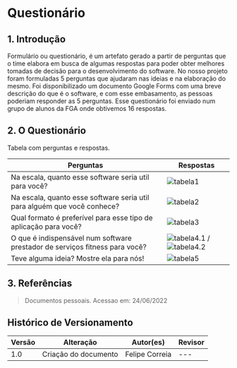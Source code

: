 # Questionário

## 1. Introdução

Formulário ou questionário, é um artefato gerado a partir de perguntas que o time elabora em busca de algumas respostas para poder obter melhores tomadas de decisão para o desenvolvimento do software. No nosso projeto foram formuladas 5 perguntas que ajudaram nas ideias e na elaboração do mesmo.
Foi disponibilizado um documento Google Forms com uma breve descrição do que é o software, e com esse embasamento, as pessoas poderiam responder as 5 perguntas. Esse questionário foi enviado num grupo de alunos da FGA onde obtivemos 16 respostas.


## 2. O Questionário

Tabela com perguntas e respostas.

| Perguntas | Respostas |
|    ---    | --- |
|    Na escala, quanto esse software seria util para você?                          | ![tabela1](assets/questionario/respostasPergunta1.png) |
|    Na escala, quanto esse software seria util para alguém que você conhece?       | ![tabela2](assets/questionario/respostasPergunta2.png) |
|    Qual formato é preferível para esse tipo de aplicação para você?               | ![tabela3](assets/questionario/respostasPergunta3.png) |
|    O que é indispensável num software prestador de serviços fitness para você?    | ![tabela4.1](assets/questionario/respostasPergunta4.1.png ) / ![tabela4.2](assets/questionario/respostasPergunta4.2.png)|
|    Teve alguma ideia? Mostre ela para nós!                                        | ![tabela5](assets/questionario/respostasPergunta5.png) |

## 3. Referências

>  Documentos pessoais. Acessao em: 24/06/2022

## Histórico de Versionamento

 Versão |       Alteração       |    Autor(es)   |    Revisor
  ---   |          ---          |       ---      |      ---
  1.0   |  Criação do documento | Felipe Correia |      ---